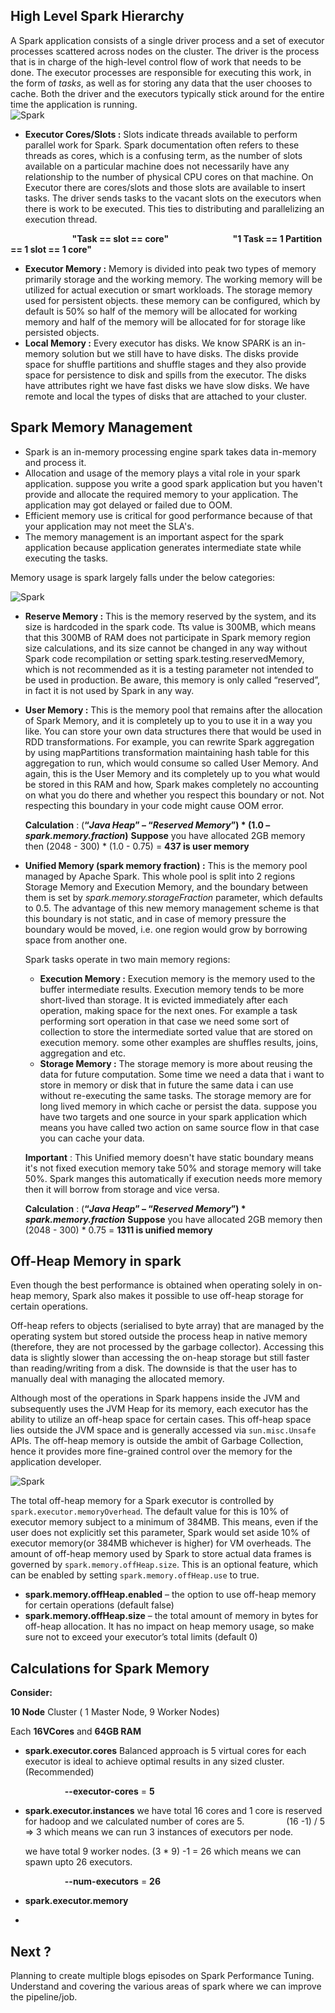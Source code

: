 ## High Level Spark Hierarchy

A Spark application consists of a single driver process and a set of executor processes scattered across nodes on the cluster. The driver is the process that is in charge of the high-level control flow of work that needs to be done. The executor processes are responsible for executing this work, in the form of  _tasks_, as well as for storing any data that the user chooses to cache. Both the driver and the executors typically stick around for the entire time the application is running.
 <br />
![Spark](https://github.com/gurditsingh/blog/blob/gh-pages/_screenshots/spark_hierarchy.png?raw=true)

 - **Executor Cores/Slots :** Slots indicate threads available to perform parallel work for Spark. Spark documentation often refers to these threads as cores, which is a confusing term, as the number of slots available on a particular machine does not necessarily have any relationship to the number of physical CPU cores on that machine. On Executor there are cores/slots and those slots are available to insert tasks. The driver sends tasks to the vacant slots on the executors when there is work to be executed. This ties to distributing and parallelizing an execution thread.

&nbsp;&nbsp;&nbsp;&nbsp;&nbsp;&nbsp;&nbsp;&nbsp;&nbsp;&nbsp;&nbsp;&nbsp;&nbsp;&nbsp;&nbsp;&nbsp;&nbsp;&nbsp;&nbsp;&nbsp;&nbsp;&nbsp;&nbsp;&nbsp; **"Task ==  slot  == core"**
&nbsp;&nbsp;&nbsp;&nbsp;&nbsp;&nbsp;&nbsp;&nbsp;&nbsp;&nbsp;&nbsp;&nbsp;&nbsp;&nbsp;&nbsp;&nbsp;&nbsp;&nbsp;&nbsp;&nbsp;&nbsp;&nbsp;&nbsp;&nbsp; **"1 Task == 1 Partition == 1 slot == 1 core"**

 - **Executor Memory :**  Memory is divided into peak two types of memory primarily storage and the working memory. The working memory will be utilized for actual execution or smart workloads. The storage memory used for persistent objects. these memory can be configured, which by default is 50% so half of the memory will be allocated for working memory and half of the memory will be allocated for for storage like persisted objects.
 - **Local Memory :** Every executor has disks. We know SPARK is an in-memory solution but we still have to have disks. The disks provide space for shuffle partitions and shuffle stages and they also provide space for persistence to disk and spills from the executor. The disks have attributes right we have fast disks we have slow disks. We have remote and local the types of disks that are attached to your cluster.

## Spark Memory Management

 - Spark is an in-memory processing engine spark takes data in-memory and process it.
 - Allocation and usage of the memory plays a vital role in your spark application. suppose you write a good spark application but you haven't provide and allocate the required memory to your application. The application may got delayed or failed due to OOM.
 - Efficient memory use is critical for good performance because of that your application may not meet the SLA's.
 - The memory management is an important aspect for the spark application because application generates intermediate state while executing the tasks.

Memory usage is spark largely falls under the below categories:

![Spark](https://github.com/gurditsingh/blog/blob/gh-pages/_screenshots/spark_memory_mg.png?raw=true)
 

 - **Reserve Memory :** This is the memory reserved by the system, and its size is hardcoded in the spark code. Tts value is 300MB, which means that this 300MB of RAM does not participate in Spark memory region size calculations, and its size cannot be changed in any way without Spark code recompilation or setting  spark.testing.reservedMemory, which is not recommended as it is a testing parameter not intended to be used in production. Be aware, this memory is only called “reserved”, in fact it is not used by Spark in any way.
 - **User Memory :** This is the memory pool that remains after the allocation of Spark Memory, and it is completely up to you to use it in a way you like. You can store your own data structures there that would be used in RDD transformations. For example, you can rewrite Spark aggregation by using mapPartitions transformation maintaining hash table for this aggregation to run, which would consume so called User Memory. And again, this is the User Memory and its completely up to you what would be stored in this RAM and how, Spark makes completely no accounting on what you do there and whether you respect this boundary or not. Not respecting this boundary in your code might cause OOM error.

	**Calculation** : (**“_Java Heap_” – “_Reserved Memory_”) * (1.0 –  _spark.memory.fraction_)**
	**Suppose** you have allocated 2GB memory then (2048 - 300) * (1.0 - 0.75) = **437 is user memory**

 - **Unified Memory (spark memory fraction) :**  This is the memory pool managed by Apache Spark. This whole pool is split into 2 regions Storage Memory and Execution Memory, and the boundary between them is set by  _spark.memory.storageFraction_  parameter, which defaults to 0.5. The advantage of this new memory management scheme is that this boundary is not static, and in case of memory pressure the boundary would be moved, i.e. one region would grow by borrowing space from another one.

	Spark tasks operate in two main memory regions:
	 - **Execution Memory :**  Execution memory is the memory used to the buffer intermediate results. Execution memory tends to be more short-lived than storage. It is evicted immediately after each operation, making space for the next ones. For example a task performing sort operation in that case we need some sort of collection to store the intermediate sorted value  that are stored on execution memory. some other examples are shuffles results, joins, aggregation and etc.
	 - **Storage Memory :** The storage memory is more about reusing the data for future computation. Some time we need a data that i want to store in memory or disk that in future the same data i can use without re-executing the same tasks. The storage memory are for long lived memory in which cache or persist the data. suppose you have two targets and one source in your spark application which means you have called two action on same source flow in that case you can cache your data.

	**Important** : This Unified memory doesn't have static boundary means it's not fixed execution memory take 50% and storage memory will take 50%. Spark manges this automatically if execution needs more memory then it will borrow from storage and vice versa.
	
	**Calculation** : (**“_Java Heap_” – “_Reserved Memory_”) * _spark.memory.fraction_**
	**Suppose** you have allocated 2GB memory then (2048 - 300) * 0.75 = **1311 is unified memory**
	 
## Off-Heap Memory in spark
Even though the best performance is obtained when operating solely in on-heap memory, Spark also makes it possible to use off-heap storage for certain operations.

Off-heap refers to objects (serialised to byte array) that are managed by the operating system but stored outside the process heap in native memory (therefore, they are not processed by the garbage collector). Accessing this data is slightly slower than accessing the on-heap storage but still faster than reading/writing from a disk. The downside is that the user has to manually deal with managing the allocated memory.

Although most of the operations in Spark happens inside the JVM and subsequently uses the JVM Heap for its memory, each executor has the ability to utilize an off-heap space for certain cases. This off-heap space lies outside the JVM space and is generally accessed via  `sun.misc.Unsafe`  APIs. The off-heap memory is outside the ambit of Garbage Collection, hence it provides more fine-grained control over the memory for the application developer.

![Spark](https://github.com/gurditsingh/blog/blob/gh-pages/_screenshots/spark_off_heap_mm.png?raw=true)

The total off-heap memory for a Spark executor is controlled by `spark.executor.memoryOverhead`. The default value for this is 10% of executor memory subject to a minimum of 384MB. This means, even if the user does not explicitly set this parameter, Spark would set aside 10% of executor memory(or 384MB whichever is higher) for VM overheads. The amount of off-heap memory used by Spark to store actual data frames is governed by `spark.memory.offHeap.size`. This is an optional feature, which can be enabled by setting `spark.memory.offHeap.use` to true.

 - **spark.memory.offHeap.enabled** – the option to use off-heap memory for certain operations (default false)
 - **spark.memory.offHeap.size** – the total amount of memory in bytes for off-heap allocation. It has no impact on heap memory usage, so
   make sure not to exceed your executor’s total limits (default 0)

## Calculations for Spark Memory
**Consider:**

**10 Node** Cluster ( 1 Master Node, 9 Worker Nodes)

Each **16VCores** and **64GB RAM**

 - **spark.executor.cores** Balanced approach is 5 virtual cores for each executor is ideal to achieve optimal results in any sized cluster. (Recommended)
 
	  &nbsp;&nbsp;&nbsp;&nbsp;&nbsp;&nbsp;&nbsp;&nbsp;&nbsp;&nbsp;&nbsp;&nbsp;&nbsp;&nbsp;&nbsp;&nbsp;**--executor-cores** = **5**
	
	
 - **spark.executor.instances** 
	 we have total 16 cores and 1 core is reserved for hadoop and we calculated number of cores are 5.
	&nbsp;&nbsp;&nbsp;&nbsp;&nbsp;&nbsp;&nbsp;&nbsp;&nbsp;&nbsp;&nbsp;&nbsp;&nbsp;&nbsp;&nbsp;&nbsp;(16 -1) / 5 => 3 which means we can run 3 instances of executors per node.
	
	we have total 9 worker nodes.
	(3 * 9) -1 = 26 which means we can spawn upto 26 executors.
  
	  &nbsp;&nbsp;&nbsp;&nbsp;&nbsp;&nbsp;&nbsp;&nbsp;&nbsp;&nbsp;&nbsp;&nbsp;&nbsp;&nbsp;&nbsp;&nbsp;**--num-executors** = **26**
		 
		 
 - **spark.executor.memory**
 - 

 

## Next ?

Planning to create multiple blogs episodes on Spark Performance Tuning. Understand and covering the various areas of spark where we can improve the pipeline/job.

<!--stackedit_data:
eyJoaXN0b3J5IjpbLTIxMTY0ODI2NTEsLTIwMjcxOTc5ODUsMT
QwMTY4NjY2MiwtMTE0MDE5MjQ5NywtNTIzMDIxNzgzLC0yNTQx
NjI2NSwtMTI5ODI5NjQ5Niw0MjE5MzA1ODAsLTIxNDU3MDYxNj
IsMzg5MDE0MSwtMTk5OTk1Njg5MCwyMDg0ODM1NDg3LC0xNDE0
ODA4Njg2LC03MzY0OTAyMzMsLTE3ODY2MzcyMjksMzI5NTg4Mz
U2LDIwNDc2NTQ0NCwtNTg1NDIzNjgwLDI4Mjk2NDg5MCwtMTMw
NjYzNTI1OF19
-->